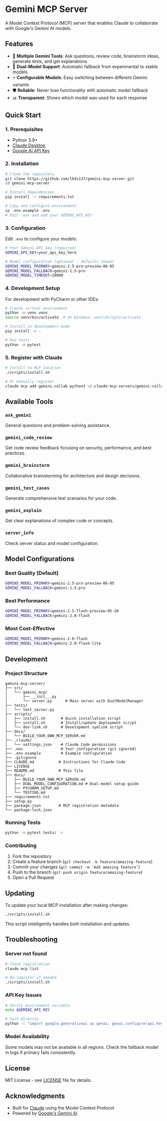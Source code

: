 # Gemini MCP Server

A Model Context Protocol (MCP) server that enables Claude to collaborate with Google's Gemini AI models.

## Features

- 🤖 **Multiple Gemini Tools**: Ask questions, review code, brainstorm ideas, generate tests, and get explanations
- 🔄 **Dual-Model Support**: Automatic fallback from experimental to stable models
- ⚡ **Configurable Models**: Easy switching between different Gemini variants
- 🛡️ **Reliable**: Never lose functionality with automatic model fallback
- 📊 **Transparent**: Shows which model was used for each response

## Quick Start

### 1. Prerequisites

- Python 3.9+
- [Claude Desktop](https://claude.ai/download)
- [Google AI API Key](https://makersuite.google.com/app/apikey)

### 2. Installation

```bash
# Clone the repository
git clone https://github.com/lbds137/gemini-mcp-server.git
cd gemini-mcp-server

# Install dependencies
pip install -r requirements.txt

# Copy and configure environment
cp .env.example .env
# Edit .env and add your GEMINI_API_KEY
```

### 3. Configuration

Edit `.env` to configure your models:

```bash
# Your Gemini API key (required)
GEMINI_API_KEY=your_api_key_here

# Model configuration (optional - defaults shown)
GEMINI_MODEL_PRIMARY=gemini-2.5-pro-preview-06-05
GEMINI_MODEL_FALLBACK=gemini-1.5-pro
GEMINI_MODEL_TIMEOUT=10000
```

### 4. Development Setup

For development with PyCharm or other IDEs:

```bash
# Create virtual environment
python -m venv venv
source venv/bin/activate  # On Windows: venv\Scripts\activate

# Install in development mode
pip install -e .

# Run tests
python -m pytest
```

### 5. Register with Claude

```bash
# Install to MCP location
./scripts/install.sh

# Or manually register
claude mcp add gemini-collab python3 ~/.claude-mcp-servers/gemini-collab/server.py
```

## Available Tools

### `ask_gemini`
General questions and problem-solving assistance.

### `gemini_code_review`
Get code review feedback focusing on security, performance, and best practices.

### `gemini_brainstorm`
Collaborative brainstorming for architecture and design decisions.

### `gemini_test_cases`
Generate comprehensive test scenarios for your code.

### `gemini_explain`
Get clear explanations of complex code or concepts.

### `server_info`
Check server status and model configuration.

## Model Configurations

### Best Quality (Default)
```bash
GEMINI_MODEL_PRIMARY=gemini-2.5-pro-preview-06-05
GEMINI_MODEL_FALLBACK=gemini-1.5-pro
```

### Best Performance
```bash
GEMINI_MODEL_PRIMARY=gemini-2.5-flash-preview-05-20
GEMINI_MODEL_FALLBACK=gemini-2.0-flash
```

### Most Cost-Effective
```bash
GEMINI_MODEL_PRIMARY=gemini-2.0-flash
GEMINI_MODEL_FALLBACK=gemini-2.0-flash-lite
```

## Development

### Project Structure
```
gemini-mcp-server/
├── src/
│   └── gemini_mcp/
│       ├── __init__.py
│       └── server.py      # Main server with DualModelManager
├── tests/
│   └── test_server.py
├── scripts/
│   ├── install.sh       # Quick installation script
│   ├── install.sh       # Install/update deployment script
│   └── dev-link.sh      # Development symlink script
├── docs/
│   └── BUILD_YOUR_OWN_MCP_SERVER.md
├── .claude/
│   └── settings.json    # Claude Code permissions
├── .env                 # Your configuration (git-ignored)
├── .env.example         # Example configuration
├── .gitignore
├── CLAUDE.md           # Instructions for Claude Code
├── LICENSE
├── README.md           # This file
├── docs/
│   ├── BUILD_YOUR_OWN_MCP_SERVER.md
│   ├── DUAL_MODEL_CONFIGURATION.md # Dual-model setup guide
│   ├── PYCHARM_SETUP.md
│   └── TESTING.md
├── requirements.txt
├── setup.py
├── package.json        # MCP registration metadata
└── package-lock.json
```

### Running Tests
```bash
python -m pytest tests/ -v
```

### Contributing

1. Fork the repository
2. Create a feature branch (`git checkout -b feature/amazing-feature`)
3. Commit your changes (`git commit -m 'Add amazing feature'`)
4. Push to the branch (`git push origin feature/amazing-feature`)
5. Open a Pull Request

## Updating

To update your local MCP installation after making changes:

```bash
./scripts/install.sh
```

This script intelligently handles both installation and updates.

## Troubleshooting

### Server not found
```bash
# Check registration
claude mcp list

# Re-register if needed
./scripts/install.sh
```

### API Key Issues
```bash
# Verify environment variable
echo $GEMINI_API_KEY

# Test directly
python -c "import google.generativeai as genai; genai.configure(api_key='$GEMINI_API_KEY'); print('✅ API key works')"
```

### Model Availability
Some models may not be available in all regions. Check the fallback model in logs if primary fails consistently.

## License

MIT License - see [LICENSE](LICENSE) file for details.

## Acknowledgments

- Built for [Claude](https://claude.ai) using the Model Context Protocol
- Powered by [Google's Gemini AI](https://deepmind.google/technologies/gemini/)
